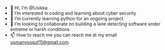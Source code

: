 - 👋 Hi, I’m @Usikka
- 👀 I’m interested in coding and learning about cyber security
- 🌱 I’m currently learning python for an ongoing project
- 💞️ I’m looking to collaborate on building a lane detecting software under extreme or harsh conditions
- 📫 How to reach me you can reach me at my email usmanyoosuf11@gmail.com

<!---
Usikka/Usikka is a ✨ special ✨ repository because its `README.md` (this file) appears on your GitHub profile.
You can click the Preview link to take a look at your changes.
--->
